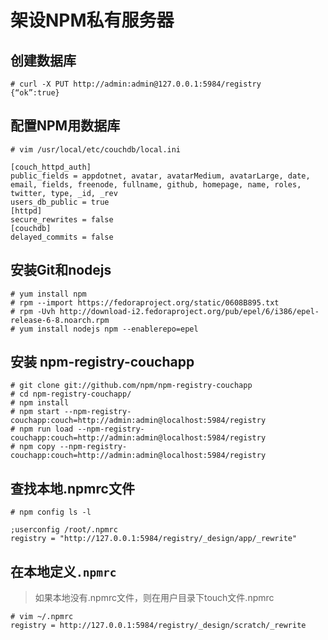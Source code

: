 # 架设NPM私有服务器

## 创建数据库
```
# curl -X PUT http://admin:admin@127.0.0.1:5984/registry
{“ok”:true}
```

## 配置NPM用数据库
```
# vim /usr/local/etc/couchdb/local.ini

[couch_httpd_auth]
public_fields = appdotnet, avatar, avatarMedium, avatarLarge, date, email, fields, freenode, fullname, github, homepage, name, roles, twitter, type, _id, _rev
users_db_public = true
[httpd]
secure_rewrites = false
[couchdb]
delayed_commits = false
```

## 安装Git和nodejs

```
# yum install npm
# rpm --import https://fedoraproject.org/static/0608B895.txt
# rpm -Uvh http://download-i2.fedoraproject.org/pub/epel/6/i386/epel-release-6-8.noarch.rpm
# yum install nodejs npm --enablerepo=epel
```

## 安装 npm-registry-couchapp
```
# git clone git://github.com/npm/npm-registry-couchapp
# cd npm-registry-couchapp/
# npm install
# npm start --npm-registry-couchapp:couch=http://admin:admin@localhost:5984/registry
# npm run load --npm-registry-couchapp:couch=http://admin:admin@localhost:5984/registry
# npm copy --npm-registry-couchapp:couch=http://admin:admin@localhost:5984/registry
```

## 查找本地.npmrc文件
```
# npm config ls -l

;userconfig /root/.npmrc
registry = "http://127.0.0.1:5984/registry/_design/app/_rewrite"
```

## 在本地定义`.npmrc`
> 如果本地没有.npmrc文件，则在用户目录下touch文件.npmrc

```
# vim ~/.npmrc
registry = http://127.0.0.1:5984/registry/_design/scratch/_rewrite
```